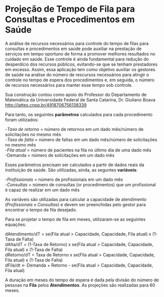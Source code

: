 # Projeção de Tempo de Fila para Consultas e Procedimentos em Saúde

A análise de recursos necessários para controle do tempo de filas para consultas e procedimentos em saúde pode auxiliar na prestação de serviços em tempo oportuno de forma a promover melhores resultados no cuidado em saúde. Esse controle é ainda fundamental para redução do desperdício dos recursos públicos, evitando-se que se tenham prestadores em excesso. Assim, essa aplicação tem como objetivo auxiliar os gestores de saúde na análise do número de rescursos necessários para atingir o controle no tempo de espera dos procedimentos e, em seguida, o número de recursos necessários para manter esse tempo sob controle. 

Sua construção contou como apoio do Professor do Departamento de Matemática da Universidade Federal de Santa Catarina, Dr. Giuliano Boava http://lattes.cnpq.br/4918706756138339

Para tanto, os seguintes **parâmetros** calculados para cada procedimento foram utilizados:

-_Taxa de retorno_  = número de retornos em um dado mês/número de solicitações no mesmo mês<br />
-_Taxa de falta_  = número de faltas em um dado mês/número de solicitações no mesmo mês<br />
-_Fila atual_ = número de pacientes na fila no último dia de uma dado mês<br />
-Demanda = número de solicitações em um dado mês<br />

Esses parâmetros precisam ser calculados a partir de dados reais da instituição de saúde. São utilizadas, ainda, as seguntes **variáveis**: 

-_Profissionais_ = número de profissionais em um dado mês <br />
-_Consultas_ = número de consultas (or procedimentos) que um profissional é capaz de realizar em um dado mês <br />

As variáveis são utilizadas para calcular a capacidade de atendimento (_Profissionais_ x _Consultas_) e devem ser preenchidas pelo gestor para encontrar o tempo de fila desejado.

Para se projetar o tempo de fila em meses, utilizaram-se as seguintes equações:

dAtendimento/dT = se(Fila atual > Capacidade, Capacidade, Fila atual) x (1-Taxa de Falta) <br /> 
dAlta/dT = (1-Taxa de Retorno) x se(Fila atual > Capacidade, Capacidade, Fila atual) x (1-Taxa de Falta) <br /> 
dRetorno/dT = Taxa de Retorno x se(Fila atual > Capacidade, Capacidade, Fila atual) x (1-Taxa de Falta) <br /> 
dFila/dt <- Demanda + Retorno - se(Fila atual > Capacidade, Capacidade, Fila atual) <br />

A duração em meses do tempo de espera é dada pela divisão do número de pessoas na **Fila** pelos **Atendimentos**. As projeções são realizadas para 60 meses.

